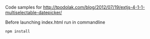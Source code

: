 Code samples for
http://tpodolak.com/blog/2012/07/19/extjs-4-1-1-multiselectable-datepicker/

Before launching index.html run in commandline

```bash
npm install
